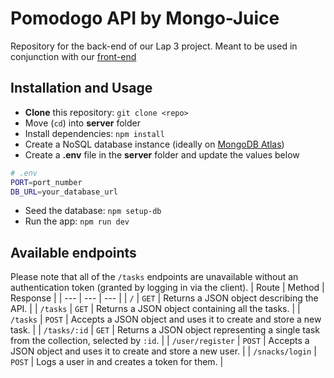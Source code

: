 # Pomodogo API by Mongo-Juice
Repository for the back-end of our Lap 3 project. Meant to be used in conjunction with our [front-end](https://github.com/SamM71/lap3-project-frontend)

## Installation and Usage
- **Clone** this repository: `git clone <repo>`
- Move (`cd`) into **server** folder
- Install dependencies: `npm install`
- Create a NoSQL database instance (ideally on [MongoDB Atlas](https://www.mongodb.com/atlas))
- Create a **.env** file in the **server** folder and update the values below
```sh
# .env
PORT=port_number
DB_URL=your_database_url
```
- Seed the database: `npm setup-db`
- Run the app: `npm run dev`

## Available endpoints
Please note that all of the `/tasks` endpoints are unavailable without an authentication token (granted by logging in via the client).
| Route | Method | Response |
| --- | --- | --- |
| `/` | `GET` | Returns a JSON object describing the API. |
| `/tasks` | `GET` | Returns a JSON object containing all the tasks. |
| `/tasks` | `POST` | Accepts a JSON object and uses it to create and store a new task. |
| `/tasks/:id` | `GET` | Returns a JSON object representing a single task from the collection, selected by `:id`. |
| `/user/register` | `POST` | Accepts a JSON object and uses it to create and store a new user. |
| `/snacks/login` | `POST` | Logs a user in and creates a token for them. |